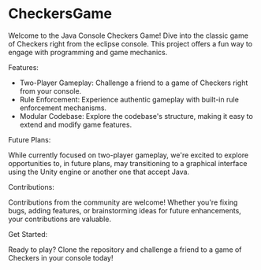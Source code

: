 # CheckersGame
Welcome to the Java Console Checkers Game! Dive into the classic game of Checkers right from the eclipse console. This project offers a fun way to engage with programming and game mechanics.

Features:

- Two-Player Gameplay: Challenge a friend to a game of Checkers right from your console.
- Rule Enforcement: Experience authentic gameplay with built-in rule enforcement mechanisms.
- Modular Codebase: Explore the codebase's structure, making it easy to extend and modify game features.

Future Plans:

While currently focused on two-player gameplay, we're excited to explore opportunities to, in future plans, may transitioning to a graphical interface using the Unity engine or another one that accept Java.

Contributions:

Contributions from the community are welcome! Whether you're fixing bugs, adding features, or brainstorming ideas for future enhancements, your contributions are valuable.

Get Started:

Ready to play? Clone the repository and challenge a friend to a game of Checkers in your console today!
